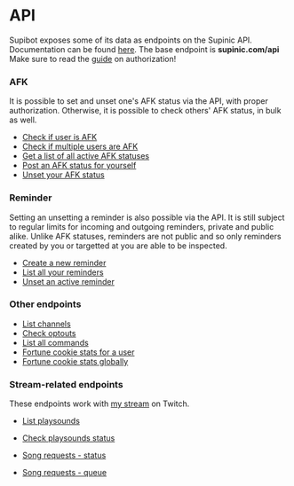 # API
Supibot exposes some of its data as endpoints on the Supinic API.
Documentation can be found [here](https://supinic.com/api). The base endpoint is **supinic.com/api**
Make sure to read the [guide](https://supinic.com/api/#api-_) on authorization!

### AFK
It is possible to set and unset one's AFK status via the API, with proper authorization.
Otherwise, it is possible to check others' AFK status, in bulk as well.

 - [Check if user is AFK](https://supinic.com/api/#api-Bot-CheckAFK)
 - [Check if multiple users are AFK](https://supinic.com/api/#api-Bot-CheckMultipleAFK)
 - [Get a list of all active AFK statuses](https://supinic.com/api/#api-Bot-GetAFK)
 - [Post an AFK status for yourself](https://supinic.com/api/#api-Bot-PostAFK)
 - [Unset your AFK status](https://supinic.com/api/#api-Bot-UnsetAFK)

### Reminder
Setting an unsetting a reminder is also possible via the API. 
It is still subject to regular limits for incoming and outgoing reminders, private and public alike.
Unlike AFK statuses, reminders are not public and so only reminders created by you or targetted at you are able to be inspected.

 - [Create a new reminder](https://supinic.com/api/#api-Bot-CreateReminder)
 - [List all your reminders](https://supinic.com/api/#api-Bot-ListReminders)
 - [Unset an active reminder](https://supinic.com/api/#api-Bot-UnsetReminder)
  
### Other endpoints
- [List channels](https://supinic.com/api/#api-Bot-GetChannelList)
- [Check optouts](https://supinic.com/api/#api-Bot-CheckFilterStatus)
- [List all commands](https://supinic.com/api/#api-Bot-GetCommandList)
- [Fortune cookie stats for a user](https://supinic.com/api/#api-Bot-GetCookieStatus)
- [Fortune cookie stats globally](https://supinic.com/api/#api-Bot-ListCookieStats)

### Stream-related endpoints
These endpoints work with [my stream](https://twitch.tv/supinic) on Twitch.

- [List playsounds](https://supinic.com/api/#api-Stream-GetPlaysoundList)
- [Check playsounds status](https://supinic.com/api/#api-Stream-GetPlaysoundEnabled)


- [Song requests - status](https://supinic.com/api/#api-Stream-GetSongRequestQueue)
- [Song requests - queue](https://supinic.com/api/#api-Stream-GetSongRequestState)
